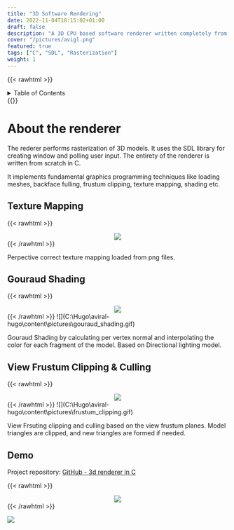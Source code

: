 ```yaml
---
title: "3D Software Rendering"
date: 2022-11-04T18:15:02+01:00
draft: false
description: "A 3D CPU based software renderer written completely from scratch in C and capable of performing all the major graphics pipeline technique."
cover: "/pictures/avigl.png"
featured: true
tags: ["C", "SDL", "Rasterization"]
weight: 1
---
```


{{< rawhtml >}}

<details>
<summary>Table of Contents</summary>
{{</ rawhtml >}}

- [About the renderer](#about-the-renderer)
- [Shading](#about-the-renderer)
- [Texture Mapping](#about-the-renderer)
- [Camera](#about-the-renderer)
- [Culling](#about-the-renderer)
- [Demo](#demo)

{{< rawhtml >}}

</details>
{{</ rawhtml >}}

# About the renderer

The rederer performs rasterization of 3D models. It uses the SDL library for creating window and polling user input. The entirety of the renderer is written from scratch in C.

It implements fundamental graphics programming techniques like loading meshes, backface fulling, frustum clipping, texture mapping, shading etc.

## Texture Mapping

{{< rawhtml >}}
<div style="text-align: center; width: 100%">
        <img src="../images/texture_mapping.gif">
</div>
{{< /rawhtml >}}

Perpective correct texture mapping loaded from png files.

## Gouraud Shading

{{< rawhtml >}}
<div style="text-align: center; width: 100%">
        <img src="../images/gouraud_shading.gif">
</div>
{{< /rawhtml >}}
![](C:\Hugo\aviral-hugo\content\pictures\gouraud_shading.gif)

Gouraud Shading by calculating per vertex normal and interpolating the color for each fragment of the model. Based on Directional lighting model.

## View Frustum Clipping & Culling

{{< rawhtml >}}
<div style="text-align: center; width: 100%">
        <img src="../images/frustum_clipping.gif">
</div>
{{< /rawhtml >}}
![](C:\Hugo\aviral-hugo\content\pictures\frustum_clipping.gif)

View Frsuting clipping and culling based on the view frustum planes. Model triangles are clipped, and new triangles are formed if needed.

## Demo

Project repository: [GitHub - 3d renderer in C](https://github.com/aviralgoel/AviGL)

{{< rawhtml >}}
<div style="text-align: center; width: 100%">
        <img src="../images/final_demo.gif">
</div>
{{< /rawhtml >}}

![](C:\Hugo\aviral-hugo\content\pictures\final_demo.gif)
